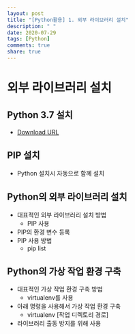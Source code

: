 ```yaml
---
layout: post
title: "[Python활용] 1. 외부 라이브러리 설치"
description: " "
date: 2020-07-29
tags: [Python]
comments: true
share: true
---
```


# 외부 라이브러리 설치

## Python 3.7 설치

- [Download URL]

## PIP 설치

- Python 설치시 자동으로 함꼐 설치

## Python의 외부 라이브러리 설치

- 대표적인 외부 라이브러리 설치 방법
  - PIP 사용
- PIP의 환경 변수 등록
- PIP 사용 방법
  - pip list

## Python의 가상 작업 환경 구축

- 대표적인 가상 작업 환경 구축 방법
  - virtualenv를 사용
- 아래 명령을 사용해서 가상 작업 환경 구축
  - virtualenv [작업 디렉토리 경로]
- 라이브러리 출동 방지를 위해 사용

[Download URL]: https://www.python.org/
